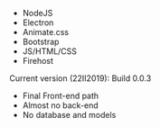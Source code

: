 
 - NodeJS
 - Electron
 - Animate.css
 - Bootstrap
 - JS/HTML/CSS
 - Firehost

Current version (22II2019):
Build 0.0.3

 - Final Front-end path
 - Almost no back-end
 - No database and models 
 
 
 
